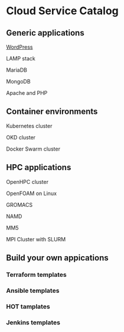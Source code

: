 # Cloud Service Catalog

## Generic applications

[WordPress](hots/wordpress/READMY.md)

LAMP stack

MariaDB

MongoDB

Apache and PHP

## Container environments

Kubernetes cluster

OKD cluster

Docker Swarm cluster

## HPC applications

OpenHPC cluster

OpenFOAM on Linux

GROMACS

NAMD

MM5

MPI Cluster with SLURM

## Build your own appications

### Terraform templates

### Ansible templates

### HOT tamplates

### Jenkins templates
